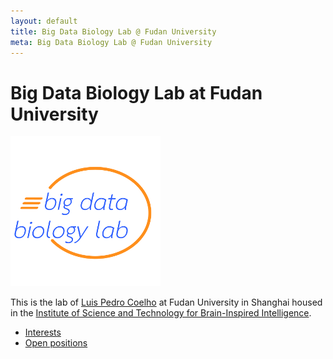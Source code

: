 ```yaml
---
layout: default
title: Big Data Biology Lab @ Fudan University
meta: Big Data Biology Lab @ Fudan University
---
```


# Big Data Biology Lab at Fudan University

![Big Data Biology Logo](images/big-data-biology-circle.png)

This is the lab of [Luis Pedro Coelho](http://luispedro.org) at Fudan
University in Shanghai housed in the [Institute of Science and Technology for
Brain-Inspired Intelligence](http://istbi.fudan.edu.cn).

- [Interests](interests.html)
- [Open positions](positions.html)
